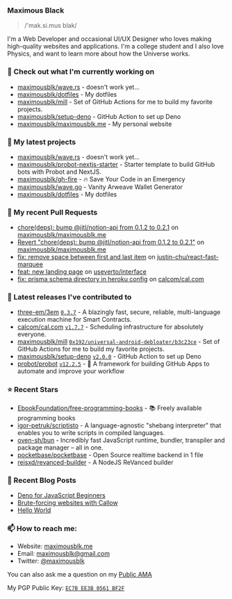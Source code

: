 ### Maximous Black

> /'mak.si.mus blak/

I'm a Web Developer and occasional UI/UX Designer who loves making high-quality websites and applications. I'm a college
student and I also love Physics, and want to learn more about how the Universe works.

### 👷 Check out what I'm currently working on

- [maximousblk/wave.rs](https://github.com/maximousblk/wave.rs) - doesn&#39;t work yet...
- [maximousblk/dotfiles](https://github.com/maximousblk/dotfiles) - My dotfiles
- [maximousblk/mill](https://github.com/maximousblk/mill) - Set of GitHub Actions for me to build my favorite projects.
- [maximousblk/setup-deno](https://github.com/maximousblk/setup-deno) - GitHub Action to set up Deno
- [maximousblk/maximousblk.me](https://github.com/maximousblk/maximousblk.me) - My personal website

### 🌱 My latest projects

- [maximousblk/wave.rs](https://github.com/maximousblk/wave.rs) - doesn&#39;t work yet...
- [maximousblk/probot-nextjs-starter](https://github.com/maximousblk/probot-nextjs-starter) - Starter template to build GitHub bots with Probot and NextJS.
- [maximousblk/gh-fire](https://github.com/maximousblk/gh-fire) - 🔥 Save Your Code in an Emergency
- [maximousblk/wave.go](https://github.com/maximousblk/wave.go) - Vanity Arweave Wallet Generator
- [maximousblk/dotfiles](https://github.com/maximousblk/dotfiles) - My dotfiles

### 🔨 My recent Pull Requests

- [chore(deps): bump @jitl/notion-api from 0.1.2 to 0.2.1](https://github.com/maximousblk/maximousblk.me/pull/406) on [maximousblk/maximousblk.me](https://github.com/maximousblk/maximousblk.me)
- [Revert &#34;chore(deps): bump @jitl/notion-api from 0.1.2 to 0.2.1&#34;](https://github.com/maximousblk/maximousblk.me/pull/405) on [maximousblk/maximousblk.me](https://github.com/maximousblk/maximousblk.me)
- [fix: remove space between first and last item](https://github.com/justin-chu/react-fast-marquee/pull/37) on [justin-chu/react-fast-marquee](https://github.com/justin-chu/react-fast-marquee)
- [feat: new landing page](https://github.com/useverto/interface/pull/9) on [useverto/interface](https://github.com/useverto/interface)
- [fix: prisma schema directory in heroku config](https://github.com/calcom/cal.com/pull/1872) on [calcom/cal.com](https://github.com/calcom/cal.com)

### 🔭 Latest releases I've contributed to

- [three-em/3em](https://github.com/three-em/3em) [`0.3.7`](https://github.com/three-em/3em/releases/tag/0.3.7) - A blazingly fast, secure, reliable, multi-language execution machine for Smart Contracts.
- [calcom/cal.com](https://github.com/calcom/cal.com) [`v1.7.7`](https://github.com/calcom/cal.com/releases/tag/v1.7.7) - Scheduling infrastructure for absolutely everyone.
- [maximousblk/mill](https://github.com/maximousblk/mill) [`0x192/universal-android-debloater/b3c23ce`](https://github.com/maximousblk/mill/releases/tag/0x192%2Funiversal-android-debloater%2Fb3c23ce) - Set of GitHub Actions for me to build my favorite projects.
- [maximousblk/setup-deno](https://github.com/maximousblk/setup-deno) [`v2.0.0`](https://github.com/maximousblk/setup-deno/releases/tag/v2.0.0) - GitHub Action to set up Deno
- [probot/probot](https://github.com/probot/probot) [`v12.2.5`](https://github.com/probot/probot/releases/tag/v12.2.5) - 🤖 A framework for building GitHub Apps to automate and improve your workflow

### ⭐ Recent Stars

- [EbookFoundation/free-programming-books](https://github.com/EbookFoundation/free-programming-books) - :books: Freely available programming books
- [igor-petruk/scriptisto](https://github.com/igor-petruk/scriptisto) - A language-agnostic &#34;shebang interpreter&#34; that enables you to write scripts in compiled languages.
- [oven-sh/bun](https://github.com/oven-sh/bun) - Incredibly fast JavaScript runtime, bundler, transpiler and package manager – all in one.
- [pocketbase/pocketbase](https://github.com/pocketbase/pocketbase) - Open Source realtime backend in 1 file
- [reisxd/revanced-builder](https://github.com/reisxd/revanced-builder) - A NodeJS ReVanced builder

### 📰 Recent Blog Posts

- [Deno for JavaScript Beginners](https://maximousblk.me/posts/deno-for-javascript-beginners)
- [Brute-forcing websites with Callow](https://maximousblk.me/posts/brute-forcing-websites-with-callow)
- [Hello World](https://maximousblk.me/posts/hello-world)

### 📫 How to reach me:

- Website: [maximousblk.me](https://maximousblk.me/)
- Email: [maximousblk@gmail.com](mailto:maximousblk@gmail.com)
- Twitter: [@maximousblk](https://twitter.com/maximousblk)

You can also ask me a question on my [Public AMA](https://github.com/maximousblk/maximousblk/discussions/new?category=ama)

My PGP Public Key: [`EC7B EE3B 0561 BF2F`](https://keybase.io/maximousblk/pgp_keys.asc)
